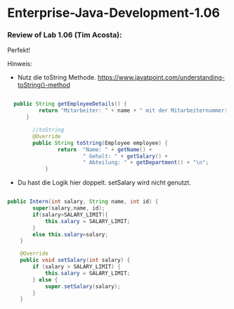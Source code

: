 # Enterprise-Java-Development-1.06

### Review of Lab 1.06 (Tim Acosta):

Perfekt!

Hinweis:
 * Nutz die toString Methode. https://www.javatpoint.com/understanding-toString()-method

 ```java

   public String getEmployeeDetails() {
           return "Mitarbeiter: " + name + " mit der Mitarbeiternummer: " + id + " hat ein Gehalt von: " + salary;
       }

         //toString
         @Override
         public String toString(Employee employee) {
                 return  "Name: " + getName() +
                         " Gehalt: " + getSalary() +
                         " Abteilung: " + getDepartment() + "\n";
             }

 ```
* Du hast die Logik hier doppelt. setSalary wird nicht genutzt.

 ```java

 public Intern(int salary, String name, int id) {
         super(salary,name, id);
         if(salary>SALARY_LIMIT){
             this.salary = SALARY_LIMIT;
         }
         else this.salary=salary;
     }

     @Override
     public void setSalary(int salary) {
         if (salary > SALARY_LIMIT) {
             this.salary = SALARY_LIMIT;
         } else {
             super.setSalary(salary);
         }
     }

 ```
